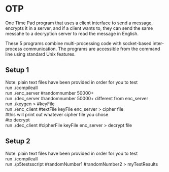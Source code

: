 # OTP
One Time Pad program that uses a client interface to send a message, encrypts it in a server, and if a client wants to, they can send the same messahe to a decryption server to
read the message in English.

These 5 programs combine multi-processing code with socket-based inter-process communication. The programs are accessible from the command line using standard Unix features.

## Setup 1
Note: plain text files have been provided in order for you to test <br />
run ./compileall <br />
run ./enc_server #randomnumber 50000+ <br />
run ./dec_server #randomnumber 50000+ different from enc_server <br />
run ./keygen > #keyFile <br />
run ./enc_client #textFile keyFile enc_server > cipher file <br />
#this will print out whatever cipher file you chose <br />
#to decrypt <br />
run ./dec_client #cipherFile keyFile enc_server > decrypt file

## Setup 2
Note: plain text files have been provided in order for you to test <br />
run ./compileall <br />
run ./p5testsscript #randomNumber1 #randomNumber2 > myTestResults
